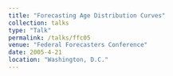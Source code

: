 ```yaml
---
title: "Forecasting Age Distribution Curves"
collection: talks
type: "Talk"
permalink: /talks/ffc05
venue: "Federal Forecasters Conference"
date: 2005-4-21
location: "Washington, D.C."
---
```




